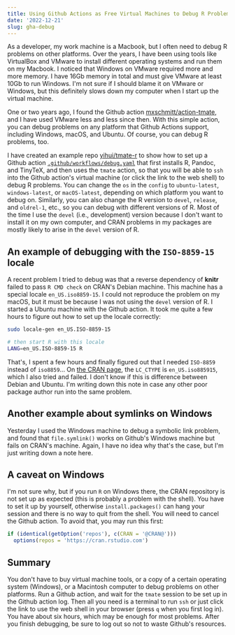 ```yaml
---
title: Using Github Actions as Free Virtual Machines to Debug R Problems on Different Platforms
date: '2022-12-21'
slug: gha-debug
---
```


As a developer, my work machine is a Macbook, but I often need to debug R
problems on other platforms. Over the years, I have been using tools like
VirtualBox and VMware to install different operating systems and run them on my
Macbook. I noticed that Windows on VMware required more and more memory. I have
16Gb memory in total and must give VMware at least 10Gb to run Windows. I'm not
sure if I should blame it on VMware or Windows, but this definitely slows down
my computer when I start up the virtual machine.

One or two years ago, I found the Github action
[mxschmitt/action-tmate](https://github.com/mxschmitt/action-tmate), and I have
used VMware less and less since then. With this simple action, you can debug
problems on any platform that Github Actions support, including Windows, macOS,
and Ubuntu. Of course, you can debug R problems, too.

I have created an example repo [yihui/tmate-r](https://github.com/yihui/tmate-r)
to show how to set up a Github action
[`.github/workflows/debug.yaml`](https://github.com/yihui/tmate-r/blob/main/.github/workflows/debug.yaml)
that first installs R, Pandoc, and TinyTeX, and then uses the `tmate` action, so
that you will be able to `ssh` into the Github action's virtual machine (or
click the link to the web shell) to debug R problems. You can change the `os` in
the `config` to `ubuntu-latest`, `windows-latest`, or `macOS-latest`, depending
on which platform you want to debug on. Similarly, you can also change the R
version to `devel`, `release`, and `oldrel-1`, etc., so you can debug with
different versions of R. Most of the time I use the `devel` (i.e., development)
version because I don't want to install it on my own computer, and CRAN problems
in my packages are mostly likely to arise in the `devel` version of R.

## An example of debugging with the `ISO-8859-15` locale

A recent problem I tried to debug was that a reverse dependency of **knitr**
failed to pass `R CMD check` on CRAN's Debian machine. This machine has a
special locale `en_US.iso8859-15`. I could not reproduce the problem on my
macOS, but it must be because I was not using the `devel` version of R. I
started a Ubuntu machine with the Github action. It took me quite a few hours to
figure out how to set up the locale correctly:

``` bash
sudo locale-gen en_US.ISO-8859-15

# then start R with this locale
LANG=en_US.ISO-8859-15 R
```

That's, I spent a few hours and finally figured out that I needed `ISO-8859`
instead of `iso8859`... On [the CRAN
page](https://cran.r-project.org/web/checks/check_flavors.html), the `LC_CTYPE`
is `en_US.iso885915`, which I also tried and failed. I don't know if this is
difference between Debian and Ubuntu. I'm writing down this note in case any
other poor package author run into the same problem.

## Another example about symlinks on Windows

Yesterday I used the Windows machine to debug a symbolic link problem, and found
that `file.symlink()` works on Github's Windows machine but fails on CRAN's
machine. Again, I have no idea why that's the case, but I'm just writing down a
note here.

## A caveat on Windows

I'm not sure why, but if you run `R` on Windows there, the CRAN repository is
not set up as expected (this is probably a problem with the shell). You have to
set it up by yourself, otherwise `install.packages()` can hang your session and
there is no way to quit from the shell. You will need to cancel the Github
action. To avoid that, you may run this first:

``` r
if (identical(getOption('repos'), c(CRAN = '@CRAN@')))
  options(repos = 'https://cran.rstudio.com')
```

## Summary

You don't have to buy virtual machine tools, or a copy of a certain operating
system (Windows), or a Macintosh computer to debug problems on other platforms.
Run a Github action, and wait for the `tmate` session to be set up in the Github
action log. Then all you need is a terminal to run `ssh` or just click the link
to use the web shell in your browser (press `q` when you first log in). You have
about six hours, which may be enough for most problems. After you finish
debugging, be sure to log out so not to waste Github's resources.
